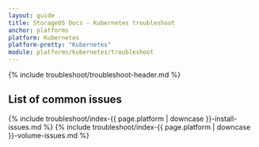 ```yaml
---
layout: guide
title: StorageOS Docs - Kubernetes troubleshoot
anchor: platforms
platform: Kubernetes
platform-pretty: "Kubernetes"
module: platforms/kubernetes/troubleshoot
---
```


{% include troubleshoot/troubleshoot-header.md %}

## List of common issues

{% include troubleshoot/index-{{ page.platform | downcase }}-install-issues.md %}
{% include troubleshoot/index-{{ page.platform | downcase }}-volume-issues.md %}

